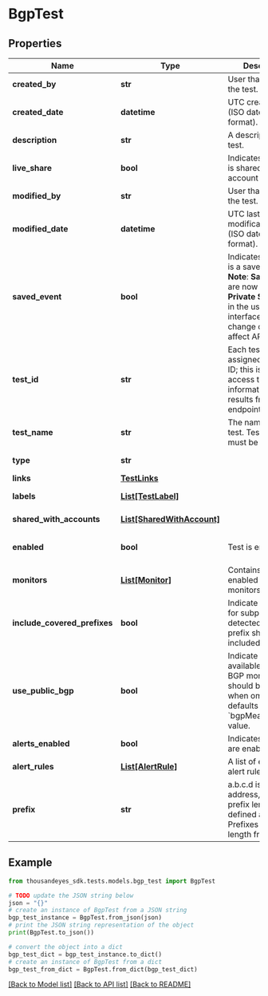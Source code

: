 # BgpTest


## Properties

Name | Type | Description | Notes
------------ | ------------- | ------------- | -------------
**created_by** | **str** | User that created the test. | [optional] [readonly] 
**created_date** | **datetime** | UTC created date (ISO date-time format). | [optional] [readonly] 
**description** | **str** | A description of the test. | [optional] 
**live_share** | **bool** | Indicates if the test is shared with the account group. | [optional] [readonly] 
**modified_by** | **str** | User that modified the test. | [optional] [readonly] 
**modified_date** | **datetime** | UTC last modification date (ISO date-time format). | [optional] [readonly] 
**saved_event** | **bool** | Indicates if the test is a saved event.  **Note**: **Saved Events** are now called **Private Snapshots** in the user interface. This change does not affect API.  | [optional] [readonly] 
**test_id** | **str** | Each test is assigned an unique ID; this is used to access test information and results from other endpoints. | [optional] [readonly] 
**test_name** | **str** | The name of the test. Test name must be unique. | [optional] 
**type** | **str** |  | [optional] [readonly] 
**links** | [**TestLinks**](TestLinks.md) |  | [optional] 
**labels** | [**List[TestLabel]**](TestLabel.md) |  | [optional] [readonly] 
**shared_with_accounts** | [**List[SharedWithAccount]**](SharedWithAccount.md) |  | [optional] [readonly] 
**enabled** | **bool** | Test is enabled. | [optional] [default to True]
**monitors** | [**List[Monitor]**](Monitor.md) | Contains list of enabled BGP monitors. | [optional] [readonly] 
**include_covered_prefixes** | **bool** | Indicate if queries for subprefixes detected under this prefix should included. | [optional] 
**use_public_bgp** | **bool** | Indicate if all available public BGP monitors should be used, when ommited defaults to &#x60;bgpMeasurements&#x60; value. | [optional] [default to True]
**alerts_enabled** | **bool** | Indicates if alerts are enabled. | [optional] 
**alert_rules** | [**List[AlertRule]**](AlertRule.md) | A list of enabled alert rule objects. | [optional] 
**prefix** | **str** | a.b.c.d is a network address, with the prefix length defined as e. Prefixes can be any length from 8 to 24. | 

## Example

```python
from thousandeyes_sdk.tests.models.bgp_test import BgpTest

# TODO update the JSON string below
json = "{}"
# create an instance of BgpTest from a JSON string
bgp_test_instance = BgpTest.from_json(json)
# print the JSON string representation of the object
print(BgpTest.to_json())

# convert the object into a dict
bgp_test_dict = bgp_test_instance.to_dict()
# create an instance of BgpTest from a dict
bgp_test_from_dict = BgpTest.from_dict(bgp_test_dict)
```
[[Back to Model list]](../README.md#documentation-for-models) [[Back to API list]](../README.md#documentation-for-api-endpoints) [[Back to README]](../README.md)


